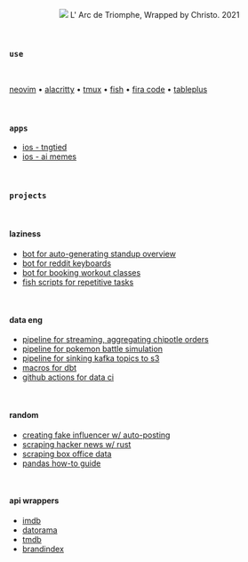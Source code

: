 <p align="center">
  <a href="https://archello.com/project/l-arc-de-triomphe-wrapped-by-christo"><img src="https://i.imgur.com/XyvgGzW.png"></a>
  <caption>L' Arc de Triomphe, Wrapped by Christo. 2021</caption>
</p>

<br>

### `use`

<br>

[neovim](https://neovim.io) • [alacritty](https://alacritty.org) • [tmux](https://github.com/tmux/tmux/wiki) • [fish](https://fishshell.com) • [fira code](https://github.com/tonsky/FiraCode) • [tableplus](https://tableplus.com)

<br>

### `apps`

* [ios - tngtied](https://apps.apple.com/us/app/tngtied-rizz/id6449376125)
* [ios - ai memes](https://apps.apple.com/us/app/ai-memes/id6462799665)

<br>

### `projects`

<br>

#### laziness

* [bot for auto-generating standup overview](https://github.com/kxzk/GM)
* [bot for reddit keyboards](https://github.com/kxzk/mechmarket-alert)
* [bot for booking workout classes](https://github.com/kxzk/trufusion-booking-agent)
* [fish scripts for repetitive tasks](https://github.com/kxzk/dippin-dots/tree/main/fish/.config/fish/functions)

<br>

#### data eng

* [pipeline for streaming, aggregating chipotle orders](https://github.com/kxzk/fake-chipotle-streaming)
* [pipeline for pokemon battle simulation](https://github.com/kxzk/pokemon-battle-sim)
* [pipeline for sinking kafka topics to s3](https://github.com/kxzk/kafka-s3-sink-poc)
* [macros for dbt](https://github.com/kxzk/dbt-macaroni)
* [github actions for data ci](https://github.com/kxzk/gh-actions)

<br>

#### random

* [creating fake influencer w/ auto-posting](https://github.com/kxzk/fake-fluencer)
* [scraping hacker news w/ rust](https://github.com/kxzk/scraping-with-rust)
* [scraping box office data](https://github.com/kxzk/box-office-report)
* [pandas how-to guide](https://github.com/kxzk/an-embarrassment-of-pandas)

<br>

#### api wrappers

* [imdb](https://github.com/kxzk/imdbpy)
* [datorama](https://github.com/kxzk/datoramapy)
* [tmdb](https://github.com/kxzk/tmdbr)
* [brandindex](https://github.com/kxzk/brandindexr)
